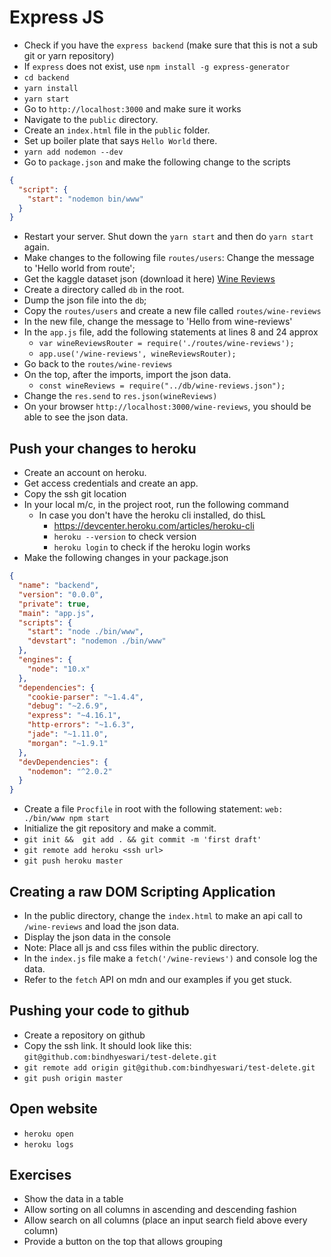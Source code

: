 # Express JS

 - Check if you have the `express backend` (make sure that this is not a sub git or yarn repository)
 - If `express` does not exist, use `npm install -g express-generator`
 - `cd backend`
 - `yarn install`
 - `yarn start`
 - Go to `http://localhost:3000` and make sure it works
 - Navigate to the `public` directory.
 - Create an `index.html` file in the `public` folder.
 - Set up boiler plate that says `Hello World` there.
 - `yarn add nodemon --dev`
 - Go to `package.json` and make the following change to the scripts
```json
{
  "script": {
    "start": "nodemon bin/www"
  }
}
```
 - Restart your server. Shut down the `yarn start` and then do `yarn start` again.
 - Make changes to the following file `routes/users`: Change the message to 'Hello world from route';
 - Get the kaggle dataset json (download it here) [Wine Reviews](https://www.kaggle.com/zynicide/wine-reviews)
 - Create a directory called `db` in the root.
 - Dump the json file into the `db`;
 - Copy the `routes/users` and create a new file called `routes/wine-reviews`
 - In the new file, change the message to 'Hello from wine-reviews'
 - In the `app.js` file, add the following statements at lines 8 and 24 approx
    - `var wineReviewsRouter = require('./routes/wine-reviews');`
    - `app.use('/wine-reviews', wineReviewsRouter);`
 - Go back to the `routes/wine-reviews`
 - On the top, after the imports, import the json data.
    - `const wineReviews = require("../db/wine-reviews.json");`
 - Change the `res.send` to `res.json(wineReviews)`
 - On your browser `http://localhost:3000/wine-reviews`, you should be able to see the json data.

## Push your changes to heroku
  - Create an account on heroku.
  - Get access credentials and create an app.
  - Copy the ssh git location
  - In your local m/c, in the project root, run the following command
      - In case you don't have the heroku cli installed, do thisL
          - https://devcenter.heroku.com/articles/heroku-cli
          - `heroku --version` to check version
          - `heroku login` to check if the heroku login works
  - Make the following changes in your package.json
```json
{
  "name": "backend",
  "version": "0.0.0",
  "private": true,
  "main": "app.js",
  "scripts": {
    "start": "node ./bin/www",
    "devstart": "nodemon ./bin/www"
  },
  "engines": {
    "node": "10.x"
  },
  "dependencies": {
    "cookie-parser": "~1.4.4",
    "debug": "~2.6.9",
    "express": "~4.16.1",
    "http-errors": "~1.6.3",
    "jade": "~1.11.0",
    "morgan": "~1.9.1"
  },
  "devDependencies": {
    "nodemon": "^2.0.2"
  }
}
```
  - Create a file `Procfile` in root with the following statement: `web: ./bin/www npm start`
  - Initialize the git repository and make a commit.
  - `git init &&  git add . && git commit -m 'first draft'`
  - `git remote add heroku <ssh url>`
  - `git push heroku master`


## Creating a raw DOM Scripting Application

 - In the public directory, change the `index.html` to make an api call to `/wine-reviews` and load the json data.
 - Display the json data in the console
 - Note: Place all js and css files within the public directory.
 - In the `index.js` file make a `fetch('/wine-reviews')` and console log the data.
 - Refer to the `fetch` API on mdn and our examples if you get stuck.

## Pushing your code to github

 - Create a repository on github
 - Copy the ssh link. It should look like this: `git@github.com:bindhyeswari/test-delete.git`
 - `git remote add origin git@github.com:bindhyeswari/test-delete.git`
 - `git push origin master`

## Open website
 - `heroku open`
 - `heroku logs`

## Exercises

 - Show the data in a table
 - Allow sorting on all columns in ascending and descending fashion
 - Allow search on all columns (place an input search field above every column)
 - Provide a button on the top that allows grouping

